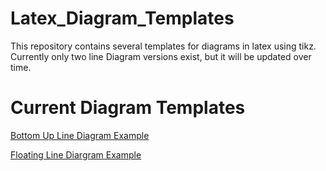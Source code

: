 # Latex_Diagram_Templates
This repository contains several templates for diagrams in latex using tikz. Currently only two line Diagram versions exist, but it will be updated over time.

# Current Diagram Templates
[Bottom Up Line Diagram Example](https://github.com/KehxD/Latex_Diagram_Templates/blob/master/floating_lines/float_lines_template.pdf)

[Floating Line Diargram Example](https://github.com/KehxD/Latex_Diagram_Templates/blob/master/bottom_up_lines/bot_up_template.pdf)
